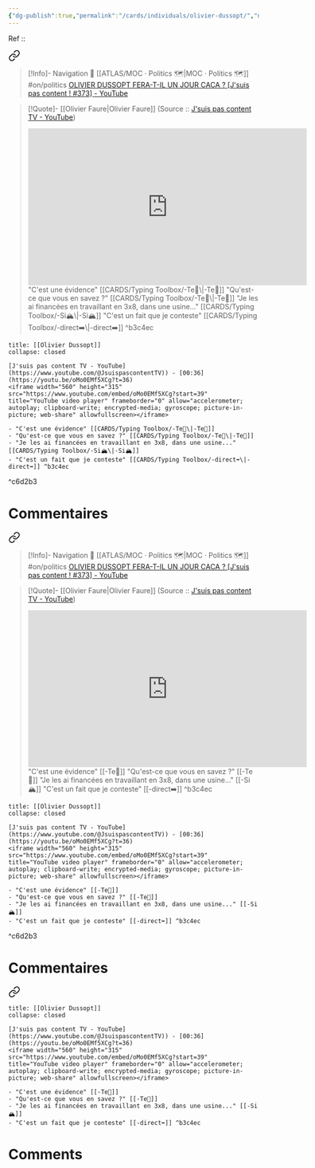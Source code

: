```yaml
---
{"dg-publish":true,"permalink":"/cards/individuals/olivier-dussopt/","noteIcon":"","created":"2023-04-05T10:20:58.464+02:00","updated":"2023-04-14T10:16:18.634+02:00"}
---
```


Ref :: 


<div class="transclusion internal-embed is-loaded"><a class="markdown-embed-link" href="/sources/literature-note/tabibian-olivier-dussopt2023/#9e8804" aria-label="Open link"><svg xmlns="http://www.w3.org/2000/svg" width="24" height="24" viewBox="0 0 24 24" fill="none" stroke="currentColor" stroke-width="2" stroke-linecap="round" stroke-linejoin="round" class="svg-icon lucide-link"><path d="M10 13a5 5 0 0 0 7.54.54l3-3a5 5 0 0 0-7.07-7.07l-1.72 1.71"></path><path d="M14 11a5 5 0 0 0-7.54-.54l-3 3a5 5 0 0 0 7.07 7.07l1.71-1.71"></path></svg></a><div class="markdown-embed">




> [!Info]- Navigation 💠
> [[ATLAS/MOC · Politics 🗺️\|MOC · Politics 🗺️]]  #on/politics 
> [OLIVIER DUSSOPT FERA-T-IL UN JOUR CACA ? [J'suis pas content ! #373] - YouTube](https://www.youtube.com/watch?v=oMo0EMf5XCg)

 > [!Quote]- [[Olivier Faure\|Olivier Faure]]
>(Source :: [J'suis pas content TV - YouTube](https://www.youtube.com/@JsuispascontentTV))
> <iframe width="560" height="315" src="https://www.youtube.com/embed/oMo0EMf5XCg?t=387" title="YouTube video player" frameborder="0" allow="accelerometer; autoplay; clipboard-write; encrypted-media; gyroscope; picture-in-picture; web-share" allowfullscreen></iframe>
> "C'est une évidence" [[CARDS/Typing Toolbox/-Te🏹\|-Te🏹]]
> "Qu'est-ce que vous en savez ?" [[CARDS/Typing Toolbox/-Te🏹\|-Te🏹]]
> "Je les ai financées en travaillant en 3x8, dans une usine..." [[CARDS/Typing Toolbox/-Si🏔️\|-Si🏔️]] 
> "C'est un fait que je conteste" [[CARDS/Typing Toolbox/-direct➡️\|-direct➡️]] ^b3c4ec

```ad-quote 
title: [[Olivier Dussopt]]
collapse: closed

[J'suis pas content TV - YouTube](https://www.youtube.com/@JsuispascontentTV)) - [00:36](https://youtu.be/oMo0EMf5XCg?t=36)
<iframe width="560" height="315" src="https://www.youtube.com/embed/oMo0EMf5XCg?start=39" title="YouTube video player" frameborder="0" allow="accelerometer; autoplay; clipboard-write; encrypted-media; gyroscope; picture-in-picture; web-share" allowfullscreen></iframe>

- "C'est une évidence" [[CARDS/Typing Toolbox/-Te🏹\|-Te🏹]]
- "Qu'est-ce que vous en savez ?" [[CARDS/Typing Toolbox/-Te🏹\|-Te🏹]]
- "Je les ai financées en travaillant en 3x8, dans une usine..." [[CARDS/Typing Toolbox/-Si🏔️\|-Si🏔️]] 
- "C'est un fait que je conteste" [[CARDS/Typing Toolbox/-direct➡️\|-direct➡️]] ^b3c4ec
```

^c6d2b3

# Commentaires
<script src="https://utteranc.es/client.js"
        repo="Heart4sides/Comment_Section"
        issue-term="pathname"
        theme="gruvbox-dark"
        crossorigin="anonymous"
        async>
</script>

</div></div>



<div class="transclusion internal-embed is-loaded"><a class="markdown-embed-link" href="/sources/literature-note/tabibian-olivier-dussopt2023/#b3c4ec" aria-label="Open link"><svg xmlns="http://www.w3.org/2000/svg" width="24" height="24" viewBox="0 0 24 24" fill="none" stroke="currentColor" stroke-width="2" stroke-linecap="round" stroke-linejoin="round" class="svg-icon lucide-link"><path d="M10 13a5 5 0 0 0 7.54.54l3-3a5 5 0 0 0-7.07-7.07l-1.72 1.71"></path><path d="M14 11a5 5 0 0 0-7.54-.54l-3 3a5 5 0 0 0 7.07 7.07l1.71-1.71"></path></svg></a><div class="markdown-embed">




> [!Info]- Navigation 💠
> [[ATLAS/MOC · Politics 🗺️\|MOC · Politics 🗺️]]  #on/politics 
> [OLIVIER DUSSOPT FERA-T-IL UN JOUR CACA ? [J'suis pas content ! #373] - YouTube](https://www.youtube.com/watch?v=oMo0EMf5XCg)

 > [!Quote]- [[Olivier Faure\|Olivier Faure]]
>(Source :: [J'suis pas content TV - YouTube](https://www.youtube.com/@JsuispascontentTV))
> <iframe width="560" height="315" src="https://www.youtube.com/embed/oMo0EMf5XCg?t=387" title="YouTube video player" frameborder="0" allow="accelerometer; autoplay; clipboard-write; encrypted-media; gyroscope; picture-in-picture; web-share" allowfullscreen></iframe>
> "C'est une évidence" [[-Te🏹]]
> "Qu'est-ce que vous en savez ?" [[-Te🏹]]
> "Je les ai financées en travaillant en 3x8, dans une usine..." [[-Si🏔️]] 
> "C'est un fait que je conteste" [[-direct➡️]] ^b3c4ec

```ad-quote 
title: [[Olivier Dussopt]]
collapse: closed

[J'suis pas content TV - YouTube](https://www.youtube.com/@JsuispascontentTV)) - [00:36](https://youtu.be/oMo0EMf5XCg?t=36)
<iframe width="560" height="315" src="https://www.youtube.com/embed/oMo0EMf5XCg?start=39" title="YouTube video player" frameborder="0" allow="accelerometer; autoplay; clipboard-write; encrypted-media; gyroscope; picture-in-picture; web-share" allowfullscreen></iframe>

- "C'est une évidence" [[-Te🏹]]
- "Qu'est-ce que vous en savez ?" [[-Te🏹]]
- "Je les ai financées en travaillant en 3x8, dans une usine..." [[-Si🏔️]] 
- "C'est un fait que je conteste" [[-direct➡️]] ^b3c4ec
```

^c6d2b3

# Commentaires
<script src="https://utteranc.es/client.js"
        repo="Heart4sides/Comment_Section"
        issue-term="pathname"
        theme="gruvbox-dark"
        crossorigin="anonymous"
        async>
</script>

</div></div>



<div class="transclusion internal-embed is-loaded"><a class="markdown-embed-link" href="/sources/literature-note/tabibian-olivier-dussopt2023/#c6d2b3" aria-label="Open link"><svg xmlns="http://www.w3.org/2000/svg" width="24" height="24" viewBox="0 0 24 24" fill="none" stroke="currentColor" stroke-width="2" stroke-linecap="round" stroke-linejoin="round" class="svg-icon lucide-link"><path d="M10 13a5 5 0 0 0 7.54.54l3-3a5 5 0 0 0-7.07-7.07l-1.72 1.71"></path><path d="M14 11a5 5 0 0 0-7.54-.54l-3 3a5 5 0 0 0 7.07 7.07l1.71-1.71"></path></svg></a><div class="markdown-embed">



```ad-quote 
title: [[Olivier Dussopt]]
collapse: closed

[J'suis pas content TV - YouTube](https://www.youtube.com/@JsuispascontentTV)) - [00:36](https://youtu.be/oMo0EMf5XCg?t=36)
<iframe width="560" height="315" src="https://www.youtube.com/embed/oMo0EMf5XCg?start=39" title="YouTube video player" frameborder="0" allow="accelerometer; autoplay; clipboard-write; encrypted-media; gyroscope; picture-in-picture; web-share" allowfullscreen></iframe>

- "C'est une évidence" [[-Te🏹]]
- "Qu'est-ce que vous en savez ?" [[-Te🏹]]
- "Je les ai financées en travaillant en 3x8, dans une usine..." [[-Si🏔️]] 
- "C'est un fait que je conteste" [[-direct➡️]] ^b3c4ec
```

</div></div>



# Comments
<script src="https://utteranc.es/client.js"
        repo="Heart4sides/Comment_Section"
        issue-term="pathname"
        theme="gruvbox-dark"
        crossorigin="anonymous"
        async>
</script>
